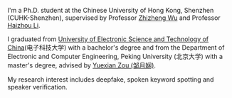 I'm a Ph.D. student at the Chinese University of Hong Kong, Shenzhen (CUHK-Shenzhen), supervised by Professor [Zhizheng Wu](http://www.drwuz.com/) and Professor [Haizhou Li](https://www.colips.org/~eleliha/).

<!-- We are [hiring researchers and engineers](https://career.sea.com/position/427) to work on TTS, music generation, speech translation and audio-driven talking face generation. If interested, feel free to email me at [renyi@sea.com](mailto:renyi@sea.com). -->

I graduated from [University of Electronic Science and Technology of China](https://www.uestc.edu.cn/)(电子科技大学) with a bachelor's degree and from the Department of Electronic and Computer Engineering, Peking University (北京大学) with a master's degree, advised by [Yuexian Zou (邹月娴)](https://web.pkusz.edu.cn/adsp/). 

<!-- I also collaborate with [Xu Tan (谭旭)](https://www.microsoft.com/en-us/research/people/xuta/), [Tao Qin (秦涛)](https://www.microsoft.com/en-us/research/people/taoqin/) and [Tie-yan Liu (刘铁岩)](https://www.microsoft.com/en-us/research/people/tyliu/) from [Microsoft Research Asia](https://www.microsoft.com/en-us/research/group/machine-learning-research-group/) <img src='./images/microsoft_logo.svg' style="width: 4em;"> closely.  -->

My research interest includes deepfake, spoken keyword spotting and speaker verification.
